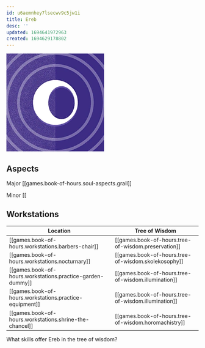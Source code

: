 ```yaml
---
id: u6aemnhey7lsecwv9c5jw1i
title: Ereb
desc: ''
updated: 1694641972963
created: 1694629178802
---
```

![Ereb](assets/ereb-icon.png)

## Aspects
Major [[games.book-of-hours.soul-aspects.grail]]

Minor [[

## Workstations

Location | Tree of Wisdom |
---------|----------|
|[[games.book-of-hours.workstations.barbers-chair]] | [[games.book-of-hours.tree-of-wisdom.preservation]]|
|[[games.book-of-hours.workstations.nocturnary]] | [[games.book-of-hours.tree-of-wisdom.skolekosophy]] |
|[[games.book-of-hours.workstations.practice-garden-dummy]]| [[games.book-of-hours.tree-of-wisdom.illumination]] |
|[[games.book-of-hours.workstations.practice-equipment]]| [[games.book-of-hours.tree-of-wisdom.illumination]] |
|[[games.book-of-hours.workstations.shrine-the-chancel]]|[[games.book-of-hours.tree-of-wisdom.horomachistry]] |

What skills offer Ereb in the tree of wisdom?
